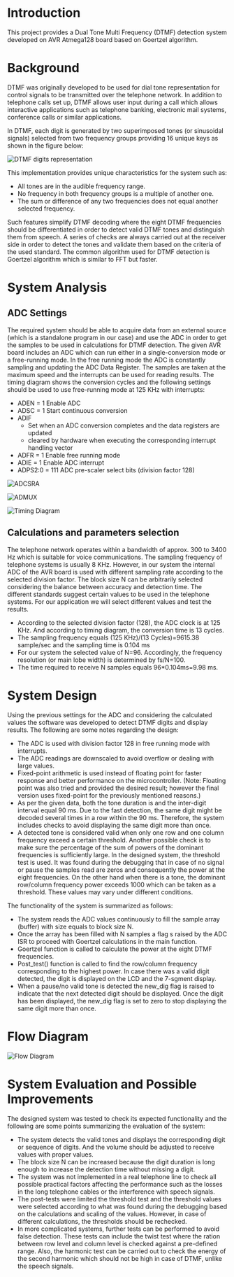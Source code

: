 # Introduction
This project provides a Dual Tone Multi Frequency (DTMF) detection system developed on AVR Atmega128 board based on Goertzel algorithm. 


# Background
DTMF was originally developed to be used for dial tone representation for control signals to be transmitted over the telephone network. In addition to telephone calls set up, DTMF allows user input during a call which allows interactive applications such as telephone banking, electronic mail systems, conference calls or similar applications.

In DTMF, each digit is generated by two superimposed tones (or sinusoidal signals) selected from two frequency groups providing 16 unique keys as shown in the figure below:

![DTMF digits representation](https://github.com/OmaymaS/DTMF-Detection-Goertzel-Algorithm-/blob/master/Images/DTMF1.png)

This implementation provides unique characteristics for the system such as:

* All tones are in the audible frequency range.
* No frequency in both frequency groups is a multiple of another one.
* The sum or difference of any two frequencies does not equal another selected frequency.


Such features simplify DTMF decoding where the eight DTMF frequencies should be differentiated in order to detect valid DTMF tones and distinguish them from speech. A series of checks are always carried out at the receiver side in order to detect the tones and validate them based on the criteria of the used standard. The common algorithm used for DTMF detection is Goertzel algorithm which is similar to FFT but faster.


# System Analysis

## ADC Settings

The required system should be able to acquire data from an external source (which is a standalone program in our case) and use the ADC in order to get the samples to be used in calculations for DTMF detection. The given AVR board includes an ADC which can run either in a single-conversion mode or a free-running mode. In the free running mode the ADC is constantly sampling and updating the ADC Data Register. The samples are taken at the maximum speed and the interrupts can be used for reading results. The timing diagram shows the conversion cycles and the following settings should be used to use free-running mode at 125 KHz with interrupts:

  * ADEN = 1	Enable ADC
  * ADSC = 1	Start continuous conversion 
  * ADIF	
      * Set when an ADC conversion completes and the data registers are updated
      * cleared by hardware when executing the corresponding interrupt handling vector
  * ADFR = 1	Enable free running mode
  * ADIE = 1	Enable ADC interrupt 
  * ADPS2:0 = 111	ADC pre-scaler select bits (division factor 128)

![ADCSRA](https://github.com/OmaymaS/DTMF-Detection-Goertzel-Algorithm-/blob/master/Images/ADCSRA.png)

![ADMUX](https://github.com/OmaymaS/DTMF-Detection-Goertzel-Algorithm-/blob/master/Images/ADMUX.png)

![Timing Diagram](https://github.com/OmaymaS/DTMF-Detection-Goertzel-Algorithm-/blob/master/Images/Timing%20Diagram.png)

## Calculations and parameters selection

The telephone network operates within a bandwidth of approx. 300 to 3400 Hz which is suitable for voice communications. The sampling frequency of telephone systems is usually 8 KHz. However, in our system the internal ADC of the AVR board is used with different sampling rate according to the selected division factor. The block size N can be arbitrarily selected considering the balance between accuracy and detection time. The different standards suggest certain values to be used in the telephone systems. For our application we will select different values and test the results.

* According to the selected division factor (128), the ADC clock is at 125 KHz. And according to timing diagram, the conversion time is 13 cycles.	
* The sampling frequency equals (125 KHz)/(13 Cycles)=9615.38 sample/sec and the sampling time is 0.104 ms 
* For our system the selected value of N=96. Accordingly, the frequency resolution (or main lobe width) is determined
by fs/N=100. 
* The time required to receive N samples equals 96*0.104ms=9.98 ms.


# System Design

Using the previous settings for the ADC and considering the calculated values the software was developed to detect DTMF digits and display results. The following are some notes regarding the design:
* The ADC is used with division factor 128 in free running mode with interrupts.  
* The ADC readings are downscaled to avoid overflow or dealing with large values.
* Fixed-point arithmetic is used instead of floating point for faster response and better performance on the microcontroller. (Note: Floating point was also tried and provided the desired result; however the final version uses fixed-point for the previously mentioned reasons.)
* As per the given data, both the tone duration is and the inter-digit interval equal 90 ms. Due to the fast detection, the same digit might be decoded several times in a row within the 90 ms. Therefore, the system includes checks to avoid displaying the same digit more than once.
*	A detected tone is considered valid when only one row and one column frequency exceed a certain threshold. Another possible check is to make sure the percentage of the sum of powers of the dominant frequencies is sufficiently large. In the designed system, the threshold test is used. It was found during the debugging that in case of no signal or pause the samples read are zeros and consequently the power at the eight frequencies. On the other hand when there is a tone, the dominant row/column frequency power exceeds 1000 which can be taken as a threshold. These values may vary under different conditions.


The functionality of the system is summarized as follows:
* The system reads the ADC values continuously to fill the sample array (buffer) with size equals to block size N.
* Once the array has been filled with N samples a flag s raised by the ADC ISR to proceed with Goertzel calculations in the main function.
* Goertzel function is called to calculate the power at the eight DTMF frequencies.
* Post_test() function is called to find the row/column frequency corresponding to the highest power. In case there was a valid digit detected, the digit is displayed on the LCD and the 7-sgment display.
* When a pause/no valid tone is detected the new_dig flag is raised to indicate that the next detected digit should be displayed. Once the digit has been displayed, the new_dig flag is set to zero to stop displaying the same digit more than once.

# Flow Diagram
![Flow Diagram](https://github.com/OmaymaS/DTMF-Detection-Goertzel-Algorithm-/blob/master/Images/Flowdiagram.png)

# System Evaluation and Possible Improvements

The designed system was tested to check its expected functionality and the following are some points summarizing the evaluation of the system: 
* The system detects the valid tones and displays the corresponding digit or sequence of digits. And the volume should be adjusted to receive values with proper values.
* The block size N can be increased because the digit duration is long enough to increase the detection time without missing a digit. 
* The system was not implemented in a real telephone line to check all possible practical factors affecting the performance such as the losses in the long telephone cables or the interference with speech signals. 
* The post-tests were limited the threshold test and the threshold values were selected according to what was found during the debugging based on the calculations and scaling of the values. However, in case of different calculations, the thresholds should be rechecked.
* In more complicated systems, further tests can be performed to avoid false detection. These tests can include the twist test where the ration between row level and column level is checked against a pre-defined range. Also, the harmonic test can be carried out to check the energy of the second harmonic which should not be high in case of DTMF, unlike the speech signals.

